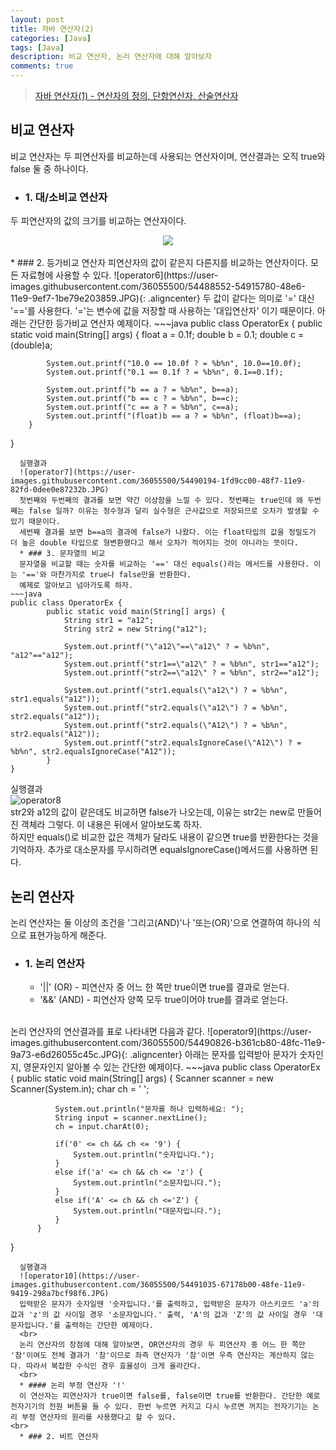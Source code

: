 ```yaml
---
layout: post
title: 자바 연산자(2)
categories: [Java]
tags: [Java]
description: 비교 연산자, 논리 연산자에 대해 알아보자
comments: true
---
```


> [자바 연산자(1) - 연산자의 정의, 단항연산자, 산술연산자](https://keencho.github.io/java/2019/03/14/java-%EC%97%B0%EC%82%B0%EC%9E%901.html)  

## 비교 연산자  
비교 연산자는 두 피연산자를 비교하는데 사용되는 연산자이며, 연산결과는 오직 true와 false 둘 중 하나이다.  
  * ### 1. 대/소비교 연산자  
  두 피연산자의 값의 크기를 비교하는 연산자이다. 
  <center><img src="https://user-images.githubusercontent.com/36055500/54488458-57d81380-48e5-11e9-83b4-cef2a0250822.JPG"></center>  
  <br>
  * ### 2. 등가비교 연산자  
  피연산자의 값이 같은지 다른지를 비교하는 연산자이다. 모든 자료형에 사용할 수 있다.  
  ![operator6](https://user-images.githubusercontent.com/36055500/54488552-54915780-48e6-11e9-9ef7-1be79e203859.JPG){: .aligncenter}  
  두 값이 같다는 의미로 '=' 대신 '=='를 사용한다. '='는 변수에 값을 저장할 때 사용하는 '대입연산자' 이기 때문이다.  
  아래는 간단한 등가비교 연산자 예제이다.  
~~~java
public class OperatorEx {
        public static void main(String[] args) {
            float a = 0.1f;
            double b = 0.1;
            double c = (double)a;
			
            System.out.printf("10.0 == 10.0f ? = %b%n", 10.0==10.0f);
            System.out.printf("0.1 == 0.1f ? = %b%n", 0.1==0.1f);
			
            System.out.printf("b == a ? = %b%n", b==a);
            System.out.printf("b == c ? = %b%n", b==c);
            System.out.printf("c == a ? = %b%n", c==a);
            System.out.printf("(float)b == a ? = %b%n", (float)b==a);
        }
}  
~~~  
  실행결과  
  ![operator7](https://user-images.githubusercontent.com/36055500/54490194-1fd9cc00-48f7-11e9-82fd-0dee0e87232b.JPG)  
  첫번째와 두번째의 결과를 보면 약간 이상함을 느낄 수 있다. 첫번째는 true인데 왜 두번째는 false 일까? 이유는 정수형과 달리 실수형은 근사값으로 저장되므로 오차가 발생할 수 있기 때문이다.  
  세번째 결과를 보면 b==a의 결과에 false가 나왔다. 이는 float타입의 값을 정밀도가 더 높은 double 타입으로 형변환했다고 해서 오차가 적어지는 것이 아니라는 뜻이다.
  * ### 3. 문자열의 비교  
  문자열을 비교할 때는 숫자를 비교하는 '==' 대신 equals()라는 메서드를 사용한다. 이는 '=='와 마찬가지로 true나 false만을 반환한다.  
  예제로 알아보고 넘아가도록 하자.  
~~~java
public class OperatorEx {
        public static void main(String[] args) {
            String str1 = "a12";
            String str2 = new String("a12");
			
            System.out.printf("\"a12\"==\"a12\" ? = %b%n", "a12"=="a12");
            System.out.printf("str1==\"a12\" ? = %b%n", str1=="a12");
            System.out.printf("str2==\"a12\" ? = %b%n", str2=="a12");
			
            System.out.printf("str1.equals(\"a12\") ? = %b%n", str1.equals("a12"));
            System.out.printf("str2.equals(\"a12\") ? = %b%n", str2.equals("a12"));
            System.out.printf("str2.equals(\"A12\") ? = %b%n", str2.equals("A12"));
            System.out.printf("str2.equalsIgnoreCase(\"A12\") ? = %b%n", str2.equalsIgnoreCase("A12"));
        }
}
~~~  
  실행결과  
  ![operator8](https://user-images.githubusercontent.com/36055500/54490432-16516380-48f9-11e9-91cc-704bc44a4ed9.JPG)  
  str2와 a12의 값이 같은데도 비교하면 false가 나오는데, 이유는 str2는 new로 만들어진 객체라 그렇다. 이 내용은 뒤에서 알아보도록 하자.  
  하지만 equals()로 비교한 값은 객체가 달라도 내용이 같으면 true를 반환한다는 것을 기억하자. 추가로 대소문자를 무시하려면 equalsIgnoreCase()메서드를 사용하면 된다.  
    
## 논리 연산자  
논리 연산자는 둘 이상의 조건을 '그리고(AND)'나 '또는(OR)'으로 연결하여 하나의 식으로 표현가능하게 해준다.  
  * ### 1. 논리 연산자  
    * '\|\|' (OR) - 피연산자 중 어느 한 쪽만 true이면 true를 결과로 얻는다.  
	* '&&' (AND) - 피연산자 양쪽 모두 true이어야 true를 결과로 얻는다.  
<br>
  논리 연산자의 연산결과를 표로 나타내면 다음과 같다.  
  ![operator9](https://user-images.githubusercontent.com/36055500/54490826-b361cb80-48fc-11e9-9a73-e6d26055c45c.JPG){: .aligncenter}  
  아래는 문자를 입력받아 문자가 숫자인지, 영문자인지 알아볼 수 있는 간단한 예제이다.  
~~~java
public class OperatorEx {
          public static void main(String[] args) {
              Scanner scanner = new Scanner(System.in);
              char ch = ' ';
			
              System.out.println("문자를 하나 입력하세요: ");
              String input = scanner.nextLine();
              ch = input.charAt(0);
			
              if('0' <= ch && ch <= '9') {
                  System.out.println("숫자입니다.");
              }
              else if('a' <= ch && ch <= 'z') {
                  System.out.println("소문자입니다.");
              }
			  else if('A' <= ch && ch <='Z') {
                  System.out.println("대문자입니다.");
              }
          }
}
~~~  
  실행결과  
  ![operator10](https://user-images.githubusercontent.com/36055500/54491035-67178b00-48fe-11e9-9419-298a7bcf98f6.JPG)  
  입력받은 문자가 숫자일땐 '숫자입니다.'를 출력하고, 입력받은 문자가 아스키코드 'a'의 값과 'z'의 값 사이일 경우 '소문자입니다.' 출력, 'A'의 값과 'Z'의 값 사이일 경우 '대문자입니다.'를 출력하는 간단한 예제이다.  
  <br>
  논리 연산자의 장점에 대해 알아보면, OR연산자의 경우 두 피연산자 중 어느 한 쪽만 '참'이여도 전체 결과가 '참'이므로 좌측 연산자가 '참'이면 우측 연산자는 계산하지 않는다. 따라서 복잡한 수식인 경우 효율성이 크게 올라간다.  
  <br>
  * #### 논리 부정 연산자 '!'  
  이 연산자는 피연산자가 true이면 false를, false이면 true를 반환한다. 간단한 예로 전자기기의 전원 버튼을 들 수 있다. 한번 누르면 커지고 다시 누르면 꺼지는 전자기기는 논리 부정 연산자의 원리를 사용했다고 할 수 있다.
<br>
  * ### 2. 비트 연산자

  
